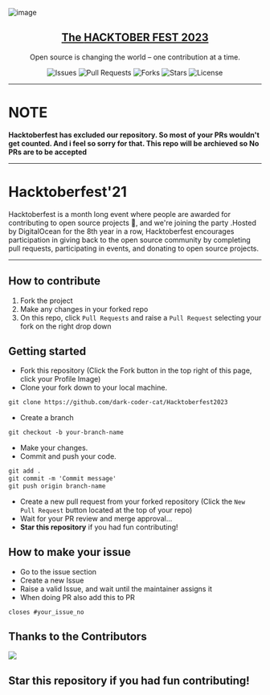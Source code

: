 ![image](./logohack.jpg)

<p align="center">
  <a href="https://hacktoberfest.digitalocean.com/">
    <h2 align="center">The <b>HACKTOBER FEST 2023</b></h2>
  </a>
</p>
<p align="center">Open source is changing the world – one contribution at a time.</p>

<div align="center">

![Issues](https://img.shields.io/github/issues//Hacktoberfest2023)
![Pull Requests](https://img.shields.io/github/issues-pr/dark-coder-cat/Hacktoberfest2023)
![Forks](https://img.shields.io/github/forks/dark-coder-cat/Hacktoberfest2023)
![Stars](https://img.shields.io/github/stars/dark-coder-cat/Hacktoberfest2023)
![License](https://img.shields.io/github/license/dark-coder-cat/Hacktoberfest2023)

</div>

---
# NOTE

**Hacktoberfest has excluded our repository. So most of your PRs wouldn't get counted.
And i feel so sorry for that. This repo will be archieved so No PRs are to be accepted**

---

# Hacktoberfest'21

Hacktoberfest is a month long event where people are awarded for contributing to open source projects 🙌, and we're joining the party .Hosted by DigitalOcean for the 8th year in a row, Hacktoberfest encourages participation in giving back to the open source community by completing pull requests, participating in events, and donating to open source projects.

---

## How to contribute

1. Fork the project
2. Make any changes in your forked repo
3. On this repo, click `Pull Requests` and raise a `Pull Request` selecting your fork on the right drop down

## Getting started
* Fork this repository (Click the Fork button in the top right of this page, click your Profile Image)
* Clone your fork down to your local machine.

```markdown
git clone https://github.com/dark-coder-cat/Hacktoberfest2023
```

* Create a branch

```markdown
git checkout -b your-branch-name
```

* Make your changes.
* Commit and push your code.

```markdown
git add .
git commit -m 'Commit message'
git push origin branch-name
```
* Create a new pull request from your forked repository (Click the `New Pull Request` button located at the top of your repo)
* Wait for your PR review and merge approval...
* __Star this repository__ if you had fun contributing!

## How to make your issue

* Go to the issue section
* Create a new Issue
* Raise a valid Issue, and wait until the maintainer assigns it
* When doing PR also add this to PR
```
closes #your_issue_no
```

## Thanks to the Contributors

<a href="https://github.com/dark-coder-cat/Hacktoberfest2023/graphs/contributors">
  <img src="https://contrib.rocks/image?repo=dark-coder-cat/Hacktoberfest2023" />
</a>

## Star this repository if you had fun contributing!

